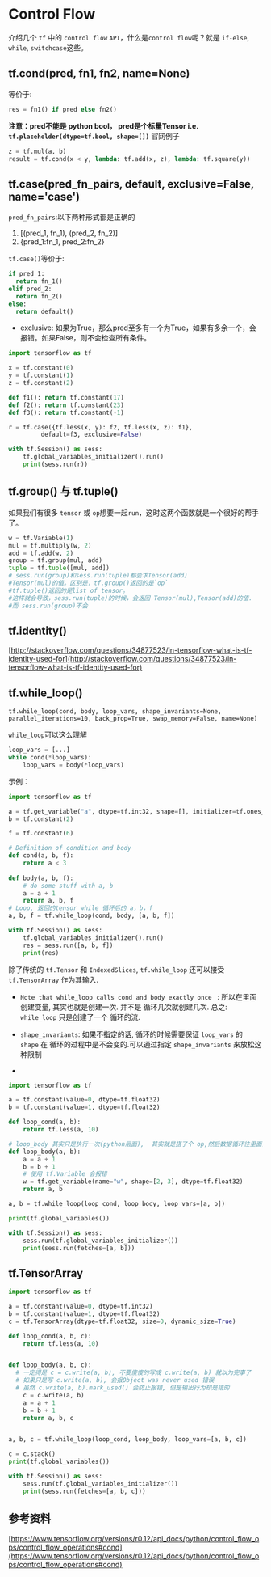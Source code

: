 # Control Flow
介绍几个 `tf` 中的 `control flow` `API`，什么是`control flow`呢？就是 `if-else`, `while`, `switchcase`这些。



## tf.cond(pred, fn1, fn2, name=None)

等价于:
```python
res = fn1() if pred else fn2()
```
**注意：pred不能是 python bool， pred是个标量Tensor i.e. `tf.placeholder(dtype=tf.bool, shape=[])`**
官网例子
```python
z = tf.mul(a, b)
result = tf.cond(x < y, lambda: tf.add(x, z), lambda: tf.square(y))
```

## tf.case(pred_fn_pairs, default, exclusive=False, name='case')
`pred_fn_pairs`:以下两种形式都是正确的
1. [(pred_1, fn_1), (pred_2, fn_2)]
2. {pred_1:fn_1, pred_2:fn_2}

`tf.case()`等价于:
```python
if pred_1:
  return fn_1()
elif pred_2:
  return fn_2()
else:
  return default()
```

* exclusive: 如果为True，那么pred至多有一个为True，如果有多余一个，会报错。如果False，则不会检查所有条件。 

```python
import tensorflow as tf

x = tf.constant(0)
y = tf.constant(1)
z = tf.constant(2)

def f1(): return tf.constant(17)
def f2(): return tf.constant(23)
def f3(): return tf.constant(-1)

r = tf.case({tf.less(x, y): f2, tf.less(x, z): f1},
         default=f3, exclusive=False)

with tf.Session() as sess:
    tf.global_variables_initializer().run()
    print(sess.run(r))
```

## tf.group() 与 tf.tuple()
如果我们有很多 `tensor` 或 `op`想要一起`run`，这时这两个函数就是一个很好的帮手了。
```python
w = tf.Variable(1)
mul = tf.multiply(w, 2)
add = tf.add(w, 2)
group = tf.group(mul, add)
tuple = tf.tuple([mul, add])
# sess.run(group)和sess.run(tuple)都会求Tensor(add)
#Tensor(mul)的值。区别是，tf.group()返回的是`op`
#tf.tuple()返回的是list of tensor。
#这样就会导致，sess.run(tuple)的时候，会返回 Tensor(mul),Tensor(add)的值.
#而 sess.run(group)不会
```

## tf.identity()
[http://stackoverflow.com/questions/34877523/in-tensorflow-what-is-tf-identity-used-for](http://stackoverflow.com/questions/34877523/in-tensorflow-what-is-tf-identity-used-for)

## tf.while_loop()
`tf.while_loop(cond, body, loop_vars, shape_invariants=None, parallel_iterations=10, back_prop=True, swap_memory=False, name=None)`

`while_loop`可以这么理解
```python
loop_vars = [...]
while cond(*loop_vars):
	loop_vars = body(*loop_vars)	
```

示例：
```python
import tensorflow as tf

a = tf.get_variable("a", dtype=tf.int32, shape=[], initializer=tf.ones_initializer())
b = tf.constant(2)

f = tf.constant(6)

# Definition of condition and body
def cond(a, b, f):
    return a < 3
    
def body(a, b, f):
    # do some stuff with a, b
    a = a + 1
    return a, b, f
# Loop, 返回的tensor while 循环后的 a，b，f
a, b, f = tf.while_loop(cond, body, [a, b, f])

with tf.Session() as sess:
    tf.global_variables_initializer().run()
    res = sess.run([a, b, f])
    print(res)
```



除了传统的 `tf.Tensor` 和 `IndexedSlices`, `tf.while_loop` 还可以接受 `tf.TensorArray` 作为其输入.

* `Note that while_loop calls cond and body exactly once ` : 所以在里面 创建变量, 其实也就是创建一次. 并不是 循环几次就创建几次.   总之: `while_loop` 只是创建了一个 循环的流.

* `shape_invariants`: 如果不指定的话, 循环的时候需要保证 `loop_vars` 的 `shape` 在 循环的过程中是不会变的.可以通过指定 `shape_invariants` 来放松这种限制

* 

```python
import tensorflow as tf

a = tf.constant(value=0, dtype=tf.float32)
b = tf.constant(value=1, dtype=tf.float32)

def loop_cond(a, b):
    return tf.less(a, 10)

# loop_body 其实只是执行一次(python层面),  其实就是搭了个 op,然后数据循环往里面流 
def loop_body(a, b):
    a = a + 1
    b = b + 1
    # 使用 tf.Variable 会报错
    w = tf.get_variable(name="w", shape=[2, 3], dtype=tf.float32)
    return a, b

a, b = tf.while_loop(loop_cond, loop_body, loop_vars=[a, b])

print(tf.global_variables())

with tf.Session() as sess:
    sess.run(tf.global_variables_initializer())
    print(sess.run(fetches=[a, b]))

```



## tf.TensorArray

```python
import tensorflow as tf

a = tf.constant(value=0, dtype=tf.int32)
b = tf.constant(value=1, dtype=tf.float32)
c = tf.TensorArray(dtype=tf.float32, size=0, dynamic_size=True)

def loop_cond(a, b, c):
    return tf.less(a, 10)


def loop_body(a, b, c):
  # 一定得是 c = c.write(a, b), 不要傻傻的写成 c.write(a, b) 就以为完事了
  # 如果只是写 c.write(a, b), 会报Object was never used 错误
  # 虽然 c.write(a, b).mark_used() 会防止报错, 但是输出行为却是错的
    c = c.write(a, b)
    a = a + 1
    b = b + 1
    return a, b, c


a, b, c = tf.while_loop(loop_cond, loop_body, loop_vars=[a, b, c])

c = c.stack()
print(tf.global_variables())

with tf.Session() as sess:
    sess.run(tf.global_variables_initializer())
    print(sess.run(fetches=[a, b, c]))
```





## 参考资料

[https://www.tensorflow.org/versions/r0.12/api_docs/python/control_flow_ops/control_flow_operations#cond](https://www.tensorflow.org/versions/r0.12/api_docs/python/control_flow_ops/control_flow_operations#cond)
